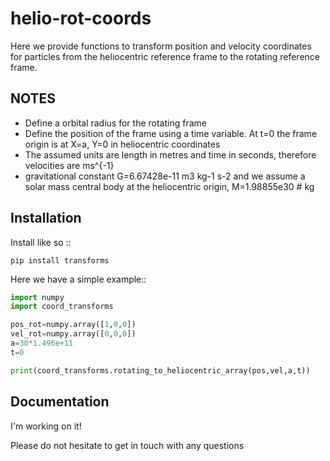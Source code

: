 # helio-rot-coords
Here we provide functions to transform position and velocity coordinates for particles from the heliocentric reference frame to the rotating reference frame.

NOTES
--------

* Define a orbital radius for the rotating frame
* Define the position of the frame using a time variable. At t=0 the frame origin is at X=a, Y=0 in heliocentric coordinates
* The assumed units are length in metres and time in seconds, therefore velocities are ms^{-1} 
* gravitational constant G=6.67428e-11 m3 kg-1 s-2 and we assume a solar mass central body at the heliocentric origin, M=1.98855e30 # kg

Installation
-----------------------

Install like so ::
```
pip install transforms
```
Here we have a simple example::

```python
import numpy
import coord_transforms

pos_rot=numpy.array([1,0,0])
vel_rot=numpy.array([0,0,0])
a=30*1.496e+11   
t=0

print(coord_transforms.rotating_to_heliocentric_array(pos,vel,a,t))
```

Documentation
-------------
I'm working on it!

Please do not hesitate to get in touch with any questions
